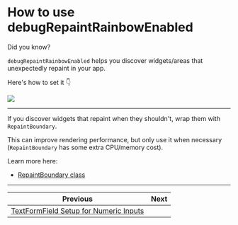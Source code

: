 # How to use debugRepaintRainbowEnabled

Did you know?

`debugRepaintRainbowEnabled` helps you discover widgets/areas that unexpectedly repaint in your app.

Here's how to set it 👇

![](245.gif)

<!--
import 'package:flutter/rendering.dart';

void main() {
  // Overlay a rotating set of colors when repainting layers in debug mode
  debugRepaintRainbowEnabled = true;
  runApp(const CarouselExampleApp());
}

Helps you find widgets that unexpectedly repaint in your app, so you can wrap them with RepaintBoundary.
-->

---

If you discover widgets that repaint when they shouldn't, wrap them with `RepaintBoundary`.

This can improve rendering performance, but only use it when necessary (`RepaintBoundary` has some extra CPU/memory cost).

Learn more here:

- [RepaintBoundary class](https://api.flutter.dev/flutter/widgets/RepaintBoundary-class.html)

---

| Previous | Next |
| -------- | ---- |
| [TextFormField Setup for Numeric Inputs](../0244-text-form-field-numeric/index.md) | |


<!-- TWITTER|https://x.com/biz84/status/1915327716053729791 -->
<!-- LINKEDIN|https://www.linkedin.com/posts/andreabizzotto_did-you-know-debugrepaintrainbowenabled-activity-7321093982288031745-PA_b -->
<!-- BLUESKY|https://bsky.app/profile/codewithandrea.com/post/3lnkdeld36c2n -->
